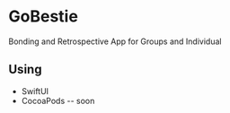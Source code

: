 #  GoBestie

Bonding and Retrospective App for Groups and Individual

## Using

- SwiftUI
- CocoaPods -- soon
